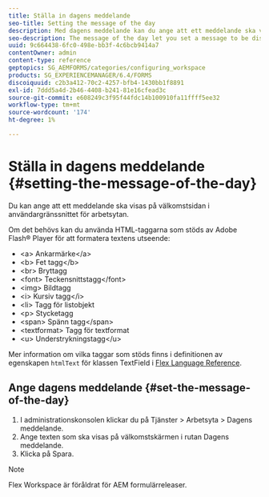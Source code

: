 ```yaml
---
title: Ställa in dagens meddelande
seo-title: Setting the message of the day
description: Med dagens meddelande kan du ange att ett meddelande ska visas på välkomstsidan i gränssnittet för arbetsytan.
seo-description: The message of the day let you set a message to be displayed on the Welcome page in the Workspace user interface.
uuid: 9c664438-6fc0-498e-bb3f-4c6bcb9414a7
contentOwner: admin
content-type: reference
geptopics: SG_AEMFORMS/categories/configuring_workspace
products: SG_EXPERIENCEMANAGER/6.4/FORMS
discoiquuid: c2b3a412-70c2-4257-bfb4-1430bb1f8891
exl-id: 7ddd5a4d-2b46-4408-b241-81e16cfead3c
source-git-commit: e608249c3f95f44fdc14b100910fa11ffff5ee32
workflow-type: tm+mt
source-wordcount: '174'
ht-degree: 1%

---
```


# Ställa in dagens meddelande {#setting-the-message-of-the-day}

Du kan ange att ett meddelande ska visas på välkomstsidan i användargränssnittet för arbetsytan.

Om det behövs kan du använda HTML-taggarna som stöds av Adobe Flash® Player för att formatera textens utseende:

* &lt;a> Ankarmärke&lt;/a>
* &lt;b> Fet tagg&lt;/b>
* &lt;br> Bryttagg
* &lt;font> Teckensnittstagg&lt;/font>
* &lt;img> Bildtagg
* &lt;i> Kursiv tagg&lt;/i>
* &lt;li> Tagg för listobjekt
* &lt;p> Stycketagg
* &lt;span> Spänn tagg&lt;/span>
* &lt;textformat> Tagg för textformat
* &lt;u> Understrykningstagg&lt;/u>

Mer information om vilka taggar som stöds finns i definitionen av egenskapen `htmlText` för klassen TextField i [Flex Language Reference](https://flex.apache.org/).

## Ange dagens meddelande {#set-the-message-of-the-day}

1. I administrationskonsolen klickar du på Tjänster > Arbetsyta > Dagens meddelande.
1. Ange texten som ska visas på välkomstskärmen i rutan Dagens meddelande.
1. Klicka på Spara.

>[!NOTE]
>
>Flex Workspace är föråldrat för AEM formulärreleaser.
